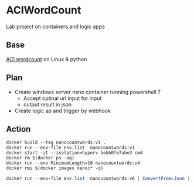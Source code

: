 # ACIWordCount
Lab project on containers and logic apps

## Base
[ACI wordcount](https://hub.docker.com/_/microsoft-azuredocs-aci-wordcount) on Linux & python

## Plan
* Create windows server nano container running powershell 7
  * Accept optinal url input for input
  * output result in json
* Create logic ap and trigger by webhook

## Action

```docker
docker build --tag nanocountwords:v1 .
docker run --env-file env.list  nanocountwords:v1
docker start -it --isolation=hyperv bebb0fe7abe3 cmd
docker rm $(docker ps -aq)
docker run --env MinimumLength=10 nanocountwords:v4
docker rmi $(docker images nanoc* -q)
```

```powershell
docker run --env-file env.list  nanocountwords:v6 | ConvertFrom-Json | Select-Object -ExpandProperty Data
```